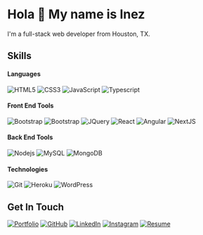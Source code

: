 # Hola 👋 My name is Inez
I'm a full-stack web developer from Houston, TX.


## Skills

#### Languages
![HTML5](https://img.shields.io/badge/-HTML5-white?style=flat&logo=html5)
![CSS3](https://img.shields.io/badge/-CSS3-white?style=flat&logo=css3?logoColor=violet)
![JavaScript](https://img.shields.io/badge/-JavaScript-white?style=flat&logo=javascript)
![Typescript](https://img.shields.io/badge/-TypeScript-white?style=flat&logo=typescript)

#### Front End Tools
![Bootstrap](https://img.shields.io/badge/-Bootstrap-white?style=flat&logo=bootstrap)
![Bootstrap](https://img.shields.io/badge/-Tailwind-white?style=flat&logo=tailwindcss)
![JQuery](https://img.shields.io/badge/-JQuery-blue?style=flat&logo=jquery)
![React](https://img.shields.io/badge/-React-black?style=flat&logo=react)
![Angular](https://img.shields.io/badge/-Angular-red?style=flat&logo=angular)
![NextJS](https://img.shields.io/badge/-NextJS-black?style=flat&logo=nextjs)

#### Back End Tools
![Nodejs](https://img.shields.io/badge/-Nodejs-green?style=flat&logo=Node.js)
![MySQL](https://img.shields.io/badge/-MySQL-black?style=flat&logo=mysql)
![MongoDB](https://img.shields.io/badge/-MongoDB-FCA121?style=flat&logo=mongodb)

#### Technologies
![Git](https://img.shields.io/badge/-Git-black?style=flat&logo=git)
![Heroku](https://img.shields.io/badge/-Heroku-gray?style=flat&logo=heroku)
![WordPress](https://img.shields.io/badge/-WordPress-blue?style=flat&logo=wordpress)

## Get In Touch

<p>
        <a href="https://terrytangyuan.github.io/cv.html"><img src="imgs/cv.svg" alt="Portfolio"></a>
	<a href="https://github.com/terrytangyuan"><img src="imgs/github.svg" alt="GitHub"></a>
	<a href="https://www.linkedin.com/in/terrytangyuan"><img src="imgs/linkedin.svg" alt="LinkedIn"></a>
	<a href="https://github.com/sponsors/terrytangyuan"><img src="imgs/sponsors.svg" alt="Instagram"></a>
	<a href="https://terrytangyuan.github.io/cv.html"><img src="imgs/cv.svg" alt="Resume"></a>
</p>
